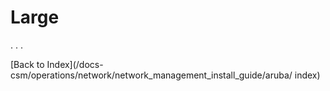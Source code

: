 # Large

.
.
.

[Back to Index](/docs-csm/operations/network/network_management_install_guide/aruba/
index)
